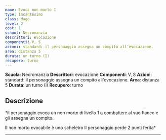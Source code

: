 ```yaml
---
name: Evoca non morto I
type: Incantesimo
class: Mago
level: 2
cost: 1
school: Necromanzia
descrittori: evocazione
componenti: V, S
azioni: standard: il personaggio assegna un compito all'evocazione.
area: distanza 5
durata: un turno (I)
recupero: turno
---
```

**Scuola**: Necromanzia
**Descrittori**: evocazione
**Componenti**: V, S
**Azioni**: standard: il personaggio assegna un compito all'evocazione.
**Area**: distanza 5
**Durata**: un turno (I)
**Recupero**: turno

**Descrizione**
-

*il personaggio evoca un non morto di livello 1 a combattere al suo fianco e gli assegna un compito.

Il non morto evocabile è uno scheletro Il personaggio perde 2 punti ferita*

---